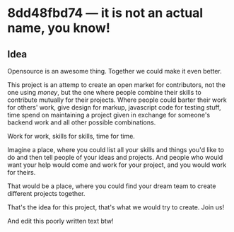 # 8dd48fbd74 — it is not an actual name, you know!

## Idea

Opensource is an awesome thing. Together we could make it even better.

This project is an attemp to create an open market for contributors, not the one using *money*, but the one where people combine their skills to contribute mutually for their projects. Where people could barter their work for others' work, give design for markup, javascript code for testing stuff, time spend on maintaining a project given in exchange for someone's backend work and all other possible combinations.

Work for work, skills for skills, time for time.

Imagine a place, where you could list all your skills and things you'd like to do and then tell people of your ideas and projects. And people who would want your help would come and work for your project, and you would work for theirs.

That would be a place, where you could find your dream team to create different projects together.

That's the idea for this project, that's what we would try to create. Join us!

And edit this poorly written text btw!
